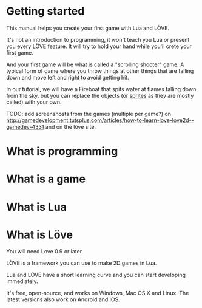 # Getting started

This manual helps you create your first game with Lua and LÖVE.

It's not an introduction to programming, it won't teach you Lua or present you every LÖVE feature. It will try to hold your hand while you'll crete your first game.

And your first game will be what is called a "scrolling shooter" game. A typical form of game where you throw things at other things that are falling down and move left and right to avoid getting hit.

In our tutorial, we will have a Fireboat that spits water at flames falling down from the sky, but you can replace the objects (or [sprites](glossary#sprite) as they are mostly called) with your own.


TODO: add screenshosts from the games (multiple per game?) on http://gamedevelopment.tutsplus.com/articles/how-to-learn-love-love2d--gamedev-4331 and on the löve site.

# What is programming

# What is a game

# What is Lua

# What is Löve

You will need Love 0.9 or later.

LÖVE is a framework you can use to make 2D games in Lua.

Lua and LÖVE have a short learning curve and you can start developing immediately.

It's free, open-source, and works on Windows, Mac OS X and Linux. The latest versions also work on Android and iOS.
